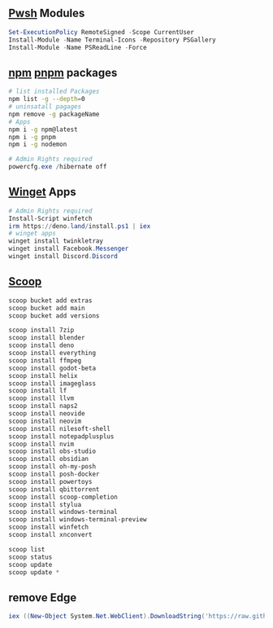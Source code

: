 ## [Pwsh](https://learn.microsoft.com/en-us/powershell/scripting/install/installing-powershell-on-windows?view=powershell-7.3#winget) Modules
```ps1
Set-ExecutionPolicy RemoteSigned -Scope CurrentUser
Install-Module -Name Terminal-Icons -Repository PSGallery
Install-Module -Name PSReadLine -Force
```
## [npm](https://www.npmjs.com/) [pnpm](https://pnpm.io/) packages
```bash
# list installed Packages
npm list -g --depth=0
# uninsatall pagages
npm remove -g packageName
# Apps
npm i -g npm@latest
npm i -g pnpm
npm i -g nodemon
```
```ps1
# Admin Rights required
powercfg.exe /hibernate off
```
## [Winget](https://winget.run/) Apps
```ps1
# Admin Rights required
Install-Script winfetch
irm https://deno.land/install.ps1 | iex
# winget apps
winget install twinkletray
winget install Facebook.Messenger
winget install Discord.Discord
```
## [Scoop](https://scoop.sh/)
```ps1
scoop bucket add extras
scoop bucket add main
scoop bucket add versions

scoop install 7zip
scoop install blender
scoop install deno
scoop install everything
scoop install ffmpeg
scoop install godot-beta
scoop install helix
scoop install imageglass
scoop install lf
scoop install llvm
scoop install naps2
scoop install neovide
scoop install neovim
scoop install nilesoft-shell
scoop install notepadplusplus
scoop install nvim
scoop install obs-studio
scoop install obsidian
scoop install oh-my-posh
scoop install posh-docker
scoop install powertoys
scoop install qbittorrent
scoop install scoop-completion
scoop install stylua
scoop install windows-terminal
scoop install windows-terminal-preview
scoop install winfetch
scoop install xnconvert

scoop list
scoop status
scoop update
scoop update *
```

## remove Edge
```ps1
iex ((New-Object System.Net.WebClient).DownloadString('https://raw.githubusercontent.com/AveYo/fox/main/Edge_Removal.bat'))
```
